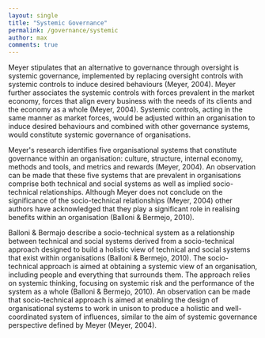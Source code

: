 ```yaml
---
layout: single
title: "Systemic Governance"
permalink: /governance/systemic
author: max
comments: true
---
```


Meyer stipulates that an alternative to governance through oversight is systemic governance, implemented by replacing oversight controls with systemic controls to induce desired behaviours (Meyer, 2004). Meyer further associates the systemic controls with forces prevalent in the market economy, forces that align every business with the needs of its clients and the economy as a whole (Meyer, 2004). Systemic controls, acting in the same manner as market forces, would be adjusted within an organisation to induce desired behaviours and combined with other governance systems, would constitute systemic governance of organisations.

Meyer's research identifies five organisational systems that constitute governance within an organisation: culture, structure, internal economy, methods and tools, and metrics and rewards (Meyer, 2004). An observation can be made that these five systems that are prevalent in organisations comprise both technical and social systems as well as implied socio-technical relationships. Although Meyer does not conclude on the significance of the socio-technical relationships (Meyer, 2004) other authors have acknowledged that they play a significant role in realising benefits within an organisation (Balloni & Bermejo, 2010).

Balloni & Bermajo describe a socio-technical system as a relationship between technical and social systems derived from a socio-technical approach designed to build a holistic view of technical and social systems that exist within organisations (Balloni & Bermejo, 2010). The socio-technical approach is aimed at obtaining a systemic view of an organisation, including people and everything that surrounds them. The approach relies on systemic thinking, focusing on systemic risk and the performance of the system as a whole (Balloni & Bermejo, 2010). An observation can be made that socio-technical approach is aimed at enabling the design of organisational systems to work in unison to produce a holistic and well-coordinated system of influences, similar to the aim of systemic governance perspective defined by Meyer (Meyer, 2004).
